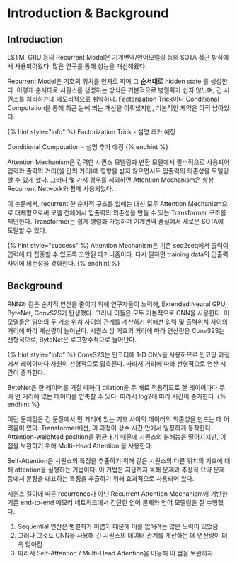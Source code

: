 # Introduction & Background

## Introduction

LSTM, GRU 등의 Recurrent Model은 기계변역/언어모델링 등의 SOTA 접근 방식에서 사용되어왔다. 많은 연구를 통해 성능을 개선해왔다.

Recurrent Model은 기호의 위치를 인자로 하며 그 **순서대로** hidden state 를 생성한다. 이렇게 순서대로 시퀀스를 생성하는 방식은 기본적으로 병렬화가 쉽지 않느며, 긴 시퀀스를 처리하는데 메모리적으로 취약하다. Factorization Trick이나 Conditional Computation을 통해 최근 눈에 띄는 개선을 이뤄냈지만, 기본적인 제약은 아직 남아있다.

{% hint style="info" %}
Factorization Trick - 설명 추가 예정

Conditional Computation - 설명 추가 예정
{% endhint %}

Attention Mechanism은 강력한 시퀀스 모델링과 변환 모델에서 필수적으로 사용되어 입력과 출력의 거리\(셀 간의 거리\)에 영향을 받지 않으면서도 입출력의 의존성을 모델링할 수 있게 했다. 그러나 몇 가지 경우를 제외하면 Attention Mechanism은 항상 Recurrent Network와 함께 사용되었다.

이 논문에서, recurrent 한 순차적 구조를 없애는 대신 모두 Attention Mechanism으로 대체함으로써 모델 전체에서 입출력의 의존성을 만들 수 있는 Transformer 구조를 제안한다. Transformer는 쉽게 병렬화 가능하며 기계번역 품질에서 새로운 SOTA에 도달할 수 있다.

{% hint style="success" %}
Attention Mechanism은 기존 seq2seq에서 출력이 입력에 더 집중할 수 있도록 고안된 메커니즘이다. 다시 말하면 training data의 입출력 사이에 의존성을 강화한다.
{% endhint %}

## Background

RNN과 같은 순차적 연산을 줄이기 위해 연구자들이 노력해, Extended Neural GPU, ByteNet, ConvS2S가 탄생했다. 그러나 이들은 모두 기본적으로 CNN을 사용한다. 이 모델들은 임의의 두 기호 위치 사이의 관계를 계산하기 위해선 입력 및 출력위치 사이의 거리에 따라 계산량이 늘어난다. 시퀀스 상 기호의 거리에 따라 연산량은 ConvS2S는 선형적으로, ByteNet은 로그함수적으로 늘어난다.

{% hint style="info" %}
ConvS2S는 인코더에 1-D CNN을 사용하므로 인코딩 과정에서 레이어마다 차원이 선형적으로 압축된다. 따라서 거리에 따라 선형적으로 연산 시간이 증가한다.

ByteNet은 한 레이어를 거칠 때마다 dilation을 두 배로 적용하므로 한 레이어마다 두 배 먼 거리에 있는 데이터를 압축할 수 있다. 따라서 log2에 따라 시간이 증가한다.
{% endhint %}

이런 문제점은 긴 문장에서 먼 거리에 있는 기호 사이의 데이터의 의존성을 만드는 데 어려움이 있다. Transformer에선, 이 과정이 상수 시간 안에서 일정하게 동작한다. Attention-weighted position을 평균내기 때문에 시퀀스의 분해능은 떨어지지만, 이 점을 보완하기 위해 Multi-Head Attention 을 사용한다.

Self-Attention은 시퀀스의 특징을 추출하기 위해 같은 시퀀스의 다른 위치의 기호에 대해 attention을 실행하는 기법이다. 이 기법은 지금까지 독해 문제와 추상적 요약 문제 등에서 문장을 대표하는 특징을 추출하기 위해 효과적으로 사용되어 왔다. 

시퀀스 길이에 따른 recurrence가 아닌 Recurrent Attention Mechanism에 기반한 기존 end-to-end 메모리 네트워크에서 간단한 언어 문제와 언어 모델링을 잘 수행했다.

1. Sequential 연산은 병렬화가 어렵기 때문에 이를 없애려는 많은 노력이 있었음
2. 그러나 그것도 CNN을 사용해 긴 시퀀스의 데이터 관계를 계산하는 데 연산량이 더욱 많아짐
3. 따라서 Self-Attention / Multi-Head Attention을 이용해 이 점을 보완하자

